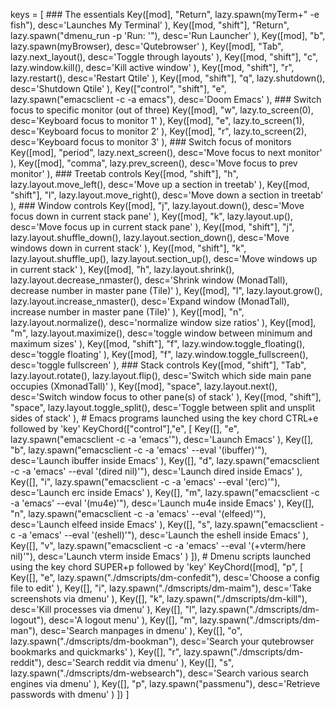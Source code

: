 [
+TITLE: Qtile Config
+AUTHOR: Derek Taylor
+PROPERTY: header-args :tangle config.py
+auto_tangle: t
+STARTUP: showeverything
]: #

[+BEGIN_SRC python]: #
    keys = [
         ### The essentials
         Key([mod], "Return",
             lazy.spawn(myTerm+" -e fish"),
             desc='Launches My Terminal'
             ),
         Key([mod, "shift"], "Return",
             lazy.spawn("dmenu_run -p 'Run: '"),
             desc='Run Launcher'
             ),
         Key([mod], "b",
             lazy.spawn(myBrowser),
             desc='Qutebrowser'
             ),
         Key([mod], "Tab",
             lazy.next_layout(),
             desc='Toggle through layouts'
             ),
         Key([mod, "shift"], "c",
             lazy.window.kill(),
             desc='Kill active window'
             ),
         Key([mod, "shift"], "r",
             lazy.restart(),
             desc='Restart Qtile'
             ),
         Key([mod, "shift"], "q",
             lazy.shutdown(),
             desc='Shutdown Qtile'
             ),
         Key(["control", "shift"], "e",
             lazy.spawn("emacsclient -c -a emacs"),
             desc='Doom Emacs'
             ),
         ### Switch focus to specific monitor (out of three)
         Key([mod], "w",
             lazy.to_screen(0),
             desc='Keyboard focus to monitor 1'
             ),
         Key([mod], "e",
             lazy.to_screen(1),
             desc='Keyboard focus to monitor 2'
             ),
         Key([mod], "r",
             lazy.to_screen(2),
             desc='Keyboard focus to monitor 3'
             ),
         ### Switch focus of monitors
         Key([mod], "period",
             lazy.next_screen(),
             desc='Move focus to next monitor'
             ),
         Key([mod], "comma",
             lazy.prev_screen(),
             desc='Move focus to prev monitor'
             ),
         ### Treetab controls
          Key([mod, "shift"], "h",
             lazy.layout.move_left(),
             desc='Move up a section in treetab'
             ),
         Key([mod, "shift"], "l",
             lazy.layout.move_right(),
             desc='Move down a section in treetab'
             ),
         ### Window controls
         Key([mod], "j",
             lazy.layout.down(),
             desc='Move focus down in current stack pane'
             ),
         Key([mod], "k",
             lazy.layout.up(),
             desc='Move focus up in current stack pane'
             ),
         Key([mod, "shift"], "j",
             lazy.layout.shuffle_down(),
             lazy.layout.section_down(),
             desc='Move windows down in current stack'
             ),
         Key([mod, "shift"], "k",
             lazy.layout.shuffle_up(),
             lazy.layout.section_up(),
             desc='Move windows up in current stack'
             ),
         Key([mod], "h",
             lazy.layout.shrink(),
             lazy.layout.decrease_nmaster(),
             desc='Shrink window (MonadTall), decrease number in master pane (Tile)'
             ),
         Key([mod], "l",
             lazy.layout.grow(),
             lazy.layout.increase_nmaster(),
             desc='Expand window (MonadTall), increase number in master pane (Tile)'
             ),
         Key([mod], "n",
             lazy.layout.normalize(),
             desc='normalize window size ratios'
             ),
         Key([mod], "m",
             lazy.layout.maximize(),
             desc='toggle window between minimum and maximum sizes'
             ),
         Key([mod, "shift"], "f",
             lazy.window.toggle_floating(),
             desc='toggle floating'
             ),
         Key([mod], "f",
             lazy.window.toggle_fullscreen(),
             desc='toggle fullscreen'
             ),
         ### Stack controls
         Key([mod, "shift"], "Tab",
             lazy.layout.rotate(),
             lazy.layout.flip(),
             desc='Switch which side main pane occupies (XmonadTall)'
             ),
          Key([mod], "space",
             lazy.layout.next(),
             desc='Switch window focus to other pane(s) of stack'
             ),
         Key([mod, "shift"], "space",
             lazy.layout.toggle_split(),
             desc='Toggle between split and unsplit sides of stack'
             ),
         # Emacs programs launched using the key chord CTRL+e followed by 'key'
         KeyChord(["control"],"e", [
             Key([], "e",
                 lazy.spawn("emacsclient -c -a 'emacs'"),
                 desc='Launch Emacs'
                 ),
             Key([], "b",
                 lazy.spawn("emacsclient -c -a 'emacs' --eval '(ibuffer)'"),
                 desc='Launch ibuffer inside Emacs'
                 ),
             Key([], "d",
                 lazy.spawn("emacsclient -c -a 'emacs' --eval '(dired nil)'"),
                 desc='Launch dired inside Emacs'
                 ),
             Key([], "i",
                 lazy.spawn("emacsclient -c -a 'emacs' --eval '(erc)'"),
                 desc='Launch erc inside Emacs'
                 ),
             Key([], "m",
                 lazy.spawn("emacsclient -c -a 'emacs' --eval '(mu4e)'"),
                 desc='Launch mu4e inside Emacs'
                 ),
             Key([], "n",
                 lazy.spawn("emacsclient -c -a 'emacs' --eval '(elfeed)'"),
                 desc='Launch elfeed inside Emacs'
                 ),
             Key([], "s",
                 lazy.spawn("emacsclient -c -a 'emacs' --eval '(eshell)'"),
                 desc='Launch the eshell inside Emacs'
                 ),
             Key([], "v",
                 lazy.spawn("emacsclient -c -a 'emacs' --eval '(+vterm/here nil)'"),
                 desc='Launch vterm inside Emacs'
                 )
         ]),
         # Dmenu scripts launched using the key chord SUPER+p followed by 'key'
         KeyChord([mod], "p", [
             Key([], "e",
                 lazy.spawn("./dmscripts/dm-confedit"),
                 desc='Choose a config file to edit'
                 ),
             Key([], "i",
                 lazy.spawn("./dmscripts/dm-maim"),
                 desc='Take screenshots via dmenu'
                 ),
             Key([], "k",
                 lazy.spawn("./dmscripts/dm-kill"),
                 desc='Kill processes via dmenu'
                 ),
             Key([], "l",
                 lazy.spawn("./dmscripts/dm-logout"),
                 desc='A logout menu'
                 ),
             Key([], "m",
                 lazy.spawn("./dmscripts/dm-man"),
                 desc='Search manpages in dmenu'
                 ),
             Key([], "o",
                 lazy.spawn("./dmscripts/dm-bookman"),
                 desc='Search your qutebrowser bookmarks and quickmarks'
                 ),
             Key([], "r",
                 lazy.spawn("./dmscripts/dm-reddit"),
                 desc='Search reddit via dmenu'
                 ),
             Key([], "s",
                 lazy.spawn("./dmscripts/dm-websearch"),
                 desc='Search various search engines via dmenu'
                 ),
             Key([], "p",
                 lazy.spawn("passmenu"),
                 desc='Retrieve passwords with dmenu'
                 )
         ])
]

[+END_SRC]: #
